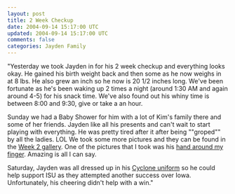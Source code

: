 ```yaml
---           
layout: post
title: 2 Week Checkup
date: 2004-09-14 15:17:00 UTC
updated: 2004-09-14 15:17:00 UTC
comments: false
categories: Jayden Family
---
```

"Yesterday we took Jayden in for his 2 week checkup and everything looks okay. He gained his birth weight back and then some as he now weighs in at 8 lbs. He also grew an inch so he now is 20 1/2 inches long. We've been fortunate as he's been waking up 2 times a night (around 1:30 AM and again around 4-5) for his snack time. We've also found out his whiny time is between 8:00 and 9:30, give or take a an hour. 

Sunday we had a Baby Shower for him with a lot of Kim's family there and some of her friends. Jayden like all his presents and can't wait to start playing with everything. He was pretty tired after it after being ""groped"" by all the ladies. LOL We took some more pictures and they can be found in the [Week 2 gallery]("http://www.kevinminnis.com/gallery/index.php?path=pictures%2Fjayden%2F004-week2). One of the pictures that I took was his [hand around my finger]("http://www.kevinminnis.com/gallery/index.php?path=pictures%2Fjayden%2F004-week2&img=res_832079540.jpg). Amazing is all I can say. 

Saturday, Jayden was all dressed up in his [Cyclone uniform]("http://www.kevinminnis.com/gallery/index.php?path=pictures%2Fjayden%2F004-week2&img=rot_1131233733.jpg) so he could help support ISU as they attempted another success over Iowa. Unfortunately, his cheering didn't help with a win."
